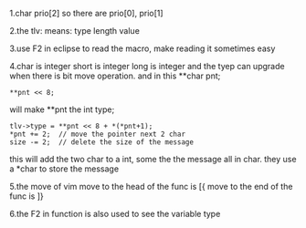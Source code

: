 1.char prio[2]
so there are prio[0], prio[1]

2.the tlv:
means: type length value

3.use F2 in eclipse to read the macro, make reading it sometimes easy

4.char is integer
short is integer
long is integer
and the tyep can upgrade when there is bit move operation.
and in this **char pnt;
    
    **pnt << 8;
will make **pnt the int type;

    tlv->type = **pnt << 8 + *(*pnt+1);
    *pnt += 2;  // move the pointer next 2 char
    size -= 2;  // delete the size of the message
this will add the two char to a int, some the the message all in char.
they use a *char to store the message

5.the move of vim
move to the head of the func is [{
move to the end of the func is ]}

6.the F2 in function is also used to see the variable type


